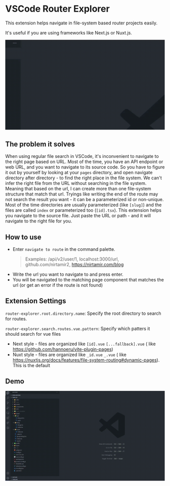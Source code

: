 # VSCode Router Explorer

This extension helps navigate in file-system based router projects easily.

It's useful if you are using frameworks like Next.js or Nuxt.js.

![demo](https://raw.githubusercontent.com/nirtamir2/vscode-router-explorer/main/docs/zoomed-demo.gif)

## The problem it solves

When using regular file search in VSCode, it's inconvenient to navigate to the right page based on URL. Most of the
time, you have an API endpoint or web URL, and you want to navigate to its source code. So you have to figure it out by
yourself by looking at your `pages` directory, and open navigate directory after directory - to find the right place in
the file system. We can't infer the right file from the URL without searching in the file system. Meaning that based on
the url, I can create more than one file-system structure that match that url. Tryings like writing the end of the route
may not search the result you want - it can be a parameterized id or non-unique. Most of the time directories are
usually parameterized (like `[slug]`) and the files are called `index` or parameterized too (`[id].tsx`). This extension
helps you navigate to the source file. Just paste the URL or path - and it will navigate to the right file for you.

## How to use

- Enter `navigate to route` in the command palette.
  > Examples: /api/v2/user/1, localhost:3000/url, github.com/nirtamir2, https://nirtamir.com/blog
- Write the url you want to navigate to and press enter.
- You will be navigated to the matching page component that matches the url (or get an error if the route is not found)

## Extension Settings

`router-explorer.root.directory.name`:
Specify the root directory to search for routes.

`router-explorer.search.routes.vue.pattern`:
Specify which patters it should search for vue files

- Next style - files are organized like `[id].vue` `[...fallback].vue` (
  like https://github.com/hannoeru/vite-plugin-pages)
- Nuxt style - files are organized like `_id.vue` `_.vue` (
  like https://nuxtjs.org/docs/features/file-system-routing#dynamic-pages). This is the default

## Demo

![demo](https://raw.githubusercontent.com/nirtamir2/vscode-router-explorer/main/docs/full-page-demo.gif)
